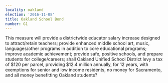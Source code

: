 ```yaml
---
locality: oakland
election: '2016-11-08'
title: Oakland School Bond
number: G1
---
```

This measure will provide a districtwide educator salary increase designed to attract/retain teachers; provide enhanced middle school art, music, languages/other programs in addition to core educational programs; improve academic achievement; provide safe, positive schools, and prepare students for college/careers; shall Oakland Unified School District levy a tax of $120 per parcel, providing $12.4 million annually, for 12 years, with exemptions for senior and low income residents, no money for Sacramento, and all money benefitting Oakland students?
